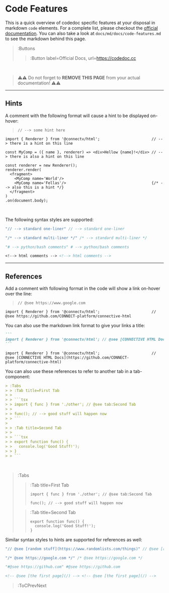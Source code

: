 # Code Features

This is a quick overview of codedoc specific features at your disposal in markdown
`code` elements. For a complete list, please checkout the [official documentation](https://codedoc.cc).
You can also take a look at `docs/md/docs/code-features.md` to see the markdown behind this page.

> :Buttons
> > :Button label=Official Docs, url=https://codedoc.cc

<br>

> ⚠️⚠️
> Do not forget to **REMOVE THIS PAGE** from your actual documentation!
> ⚠️⚠️

<hr>

## Hints

A comment with the following format will cause a hint to be displayed on-hover:

> `// --> some hint here`

```tsx | index.tsx
import { Renderer } from '@connectv/html';                       // --> there is a hint on this line

const MyComp = ({ name }, renderer) => <div>Hellow {name}!</div> // --> there is also a hint on this line

const renderer = new Renderer();
renderer.render(
  <fragment>
    <MyComp name='World'/>
    <MyComp name='Fellas'/>                                      {/* --> also this is a hint */}
  </fragment>
)
.on(document.body);
```

<br>

The following syntax styles are supported:


```go
"// --> standard one-liner" // --> standard one-liner
```

```java
"/* --> standard multi-liner */" /* --> standard multi-liner */
```

```py
"# --> python/bash comments" # --> python/bash comments
```

```md
<‌!--> html comments --> <!--> html comments -->
```


<hr>

## References

Add a comment with following format in the code will show a link on-hover over the line:

> `// @see https://www.google.com`

```tsx
import { Renderer } from '@connectv/html';                       // @see https://github.com/CONNECT-platform/connective-html
```

You can also use the markdown link format to give your links a title:

````md | --no-wmbar
```
import { Renderer } from '@connectv/html'; // @see [CONNECTIVE HTML Docs](https://github.com/CONNECT-platform/connective-html)
```
````
```tsx
import { Renderer } from '@connectv/html';                       // @see [CONNECTIVE HTML Docs](https://github.com/CONNECT-platform/connective-html)
```

You can also use these references to refer to another tab in a tab-component:

```md | some-doc.md
> :Tabs
> > :Tab title=First Tab
> >
> > ```tsx
> > import { func } from './other'; // @see tab:Second Tab
> >
> > func(); // --> good stuff will happen now
> > ```
>
> > :Tab title=Second Tab
> >
> > ```tsx
> > export function func() {
> >   console.log('Good Stuff!');
> > }
> > ```
```
<br>

> :Tabs
> > :Tab title=First Tab
> >
> > ```tsx
> > import { func } from './other'; // @see tab:Second Tab
> >
> > func(); // --> good stuff will happen now
> > ```
>
> > :Tab title=Second Tab
> >
> > ```tsx
> > export function func() {
> >   console.log('Good Stuff!');
> > }
> > ```

Similar syntax styles to hints are supported for references as well:


```js
"// @‌see [random stuff](https://www.randomlists.com/things)" // @see [random stuff](https://www.randomlists.com/things)
```

```go
"/* @‌see https://google.com */" /* @see https://google.com */
```

```python
"#@see https://github.com" #@see https://github.com
```

```html
<!-- @‌see [the first page](/) --> <!-- @see [the first page](/) -->
```


> :ToCPrevNext